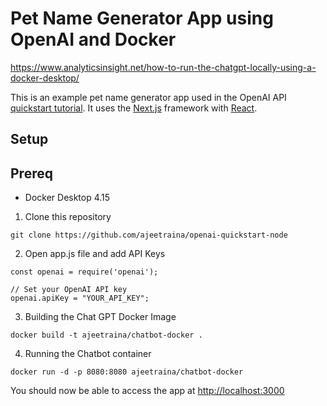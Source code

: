 # Pet Name Generator App using OpenAI and Docker

https://www.analyticsinsight.net/how-to-run-the-chatgpt-locally-using-a-docker-desktop/

This is an example pet name generator app used in the OpenAI API [quickstart tutorial](https://beta.openai.com/docs/quickstart). It uses the [Next.js](https://nextjs.org/) framework with [React](https://reactjs.org/). 

## Setup

## Prereq

- Docker Desktop 4.15


1. Clone this repository

```
git clone https://github.com/ajeetraina/openai-quickstart-node
```

2. Open app.js file and add API Keys


```
const openai = require('openai');

// Set your OpenAI API key
openai.apiKey = "YOUR_API_KEY";
```


3. Building the Chat GPT Docker Image

```
docker build -t ajeetraina/chatbot-docker .
```

4. Running the Chatbot container

```
docker run -d -p 8080:8080 ajeetraina/chatbot-docker
```

You should now be able to access the app at [http://localhost:3000](http://localhost:3000)
